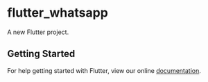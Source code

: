 # flutter_whatsapp

A new Flutter project.

## Getting Started

For help getting started with Flutter, view our online
[documentation](https://flutter.io/).
